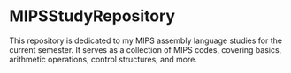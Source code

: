 # MIPSStudyRepository
This repository is dedicated to my MIPS assembly language studies for the current semester. It serves as a collection of MIPS codes, covering basics, arithmetic operations, control structures, and more.
